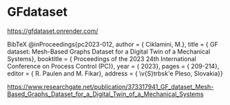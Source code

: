 # GFdataset

https://gfdataset.onrender.com/ 


BibTeX
@inProceedings{pc2023-012,
author	 = {	Ciklamini, M.},
title	 = {	GF dataset: Mesh-Based Graphs Dataset for a Digital Twin of a Mechanical Systems},
booktitle	 = {	Proceedings of the 2023 24th International Conference on Process Control (PC)},
year	 = {	2023},
pages	 = {	209-214},
editor	 = {	R. Paulen and M. Fikar},
address	 = {	\v{S}trbsk\'e Pleso, Slovakia}}


https://www.researchgate.net/publication/373317941_GF_dataset_Mesh-Based_Graphs_Dataset_for_a_Digital_Twin_of_a_Mechanical_Systems
